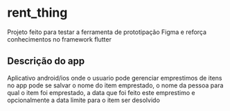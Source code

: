 # rent_thing

Projeto feito para testar a ferramenta de prototipação Figma e reforça conhecimentos no framework flutter

## Descrição do app

Aplicativo android/ios onde o usuario pode gerenciar emprestimos de itens  
no app pode se salvar o nome do item emprestado, o nome da pessoa para qual o item foi emprestado, a data que foi feito este emprestimo e opcionalmente a data limite para o item ser desolvido  
